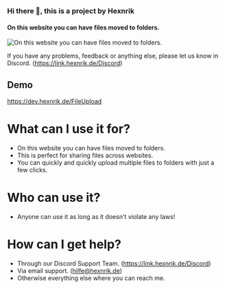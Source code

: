 ### Hi there 👋, this is a project by Hexnrik
#### On this website you can have files moved to folders.
![On this website you can have files moved to folders.](https://download.hexnrik.de/upload/1432-FileUploadTitlePicture.png)

If you have any problems, feedback or anything else, please let us know in Discord. (https://link.hexnrik.de/Discord)

## Demo
https://dev.hexnrik.de/FileUpload

# What can I use it for?

- On this website you can have files moved to folders.
- This is perfect for sharing files across websites.
- You can quickly and quickly upload multiple files to folders with just a few clicks.

# Who can use it?

- Anyone can use it as long as it doesn't violate any laws!

# How can I get help?

- Through our Discord Support Team. (https://link.hexnrik.de/Discord)
- Via email support. (hilfe@hexnrik.de)
- Otherwise everything else where you can reach me.
